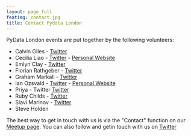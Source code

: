 ```yaml
---
layout: page_full
featimg: contact.jpg
title: Contact Pydata London
---
```

PyData London events are put together by the following volunteers:
* Calvin Giles - [Twitter](https://twitter.com/calvingiles)
* Cecilia Liao - [Twitter](https://twitter.com/cecilialiao) - [Personal Website](http://cecilialiao.com/)
* Emlyn Clay - [Twitter](https://twitter.com/emlynclay)
* Florian Rathgeber - [Twitter](https://twitter.com/frathgeber)
* Graham Markall - [Twitter](https://twitter.com/gmarkall)
* Ian Ozsvald - [Twitter](https://twitter.com/ianozsvald) - [Personal Website](http://ianozsvald.com/)
* Priya - Twitter [Twitter](https://twitter.com/hello_kepler22b)
* Ruby Childs - [Twitter](https://twitter.com/RubyChilds)
* Slavi Marinov - [Twitter](https://twitter.com/slavitweets)
* Steve Holden

The best way to get in touch with us is via the "Contact" function on our [Meetup page](http://www.meetup.com/PyData-London-Meetup/). You can also follow and getin touch with us on [Twitter](https://twitter.com/pydatalondon/)